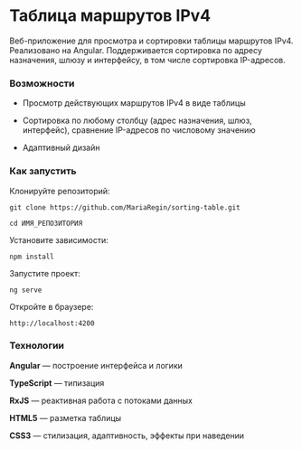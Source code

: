 # Таблица маршрутов IPv4

Веб-приложение для просмотра и сортировки таблицы маршрутов IPv4. Реализовано на Angular. Поддерживается сортировка по адресу назначения, шлюзу и интерфейсу, в том числе сортировка IP-адресов.

### Возможности

- Просмотр действующих маршрутов IPv4 в виде таблицы

- Сортировка по любому столбцу (адрес назначения, шлюз, интерфейс), сравнение IP-адресов по числовому значению

- Адаптивный дизайн

### Как запустить

Клонируйте репозиторий:

    git clone https://github.com/MariaRegin/sorting-table.git

    cd ИМЯ_РЕПОЗИТОРИЯ

Установите зависимости:

    npm install

Запустите проект:

    ng serve

Откройте в браузере:

    http://localhost:4200

### Технологии

**Angular** — построение интерфейса и логики

**TypeScript** — типизация

**RxJS** — реактивная работа с потоками данных

**HTML5** — разметка таблицы

**CSS3** — стилизация, адаптивность, эффекты при наведении
